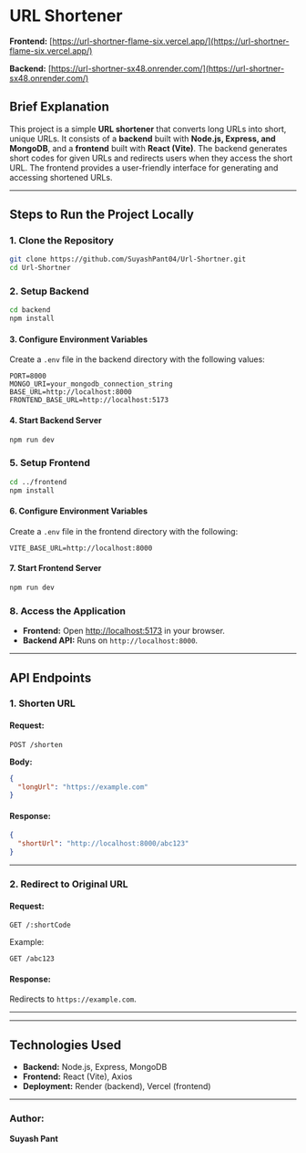 # URL Shortener

**Frontend:** [https://url-shortner-flame-six.vercel.app/](https://url-shortner-flame-six.vercel.app/)

**Backend:** [https://url-shortner-sx48.onrender.com/](https://url-shortner-sx48.onrender.com/)

## Brief Explanation
This project is a simple **URL shortener** that converts long URLs into short, unique URLs. It consists of a **backend** built with **Node.js, Express, and MongoDB**, and a **frontend** built with **React (Vite)**. The backend generates short codes for given URLs and redirects users when they access the short URL. The frontend provides a user-friendly interface for generating and accessing shortened URLs.

---

## Steps to Run the Project Locally

### **1. Clone the Repository**
```bash
git clone https://github.com/SuyashPant04/Url-Shortner.git
cd Url-Shortner
```

### **2. Setup Backend**
```bash
cd backend
npm install
```

#### **3. Configure Environment Variables**
Create a `.env` file in the backend directory with the following values:
```env
PORT=8000
MONGO_URI=your_mongodb_connection_string
BASE_URL=http://localhost:8000
FRONTEND_BASE_URL=http://localhost:5173
```

#### **4. Start Backend Server**
```bash
npm run dev
```

### **5. Setup Frontend**
```bash
cd ../frontend
npm install
```

#### **6. Configure Environment Variables**
Create a `.env` file in the frontend directory with the following:
```env
VITE_BASE_URL=http://localhost:8000
```

#### **7. Start Frontend Server**
```bash
npm run dev
```

### **8. Access the Application**
- **Frontend:** Open [http://localhost:5173](http://localhost:5173) in your browser.
- **Backend API:** Runs on `http://localhost:8000`.

---

## API Endpoints

### **1. Shorten URL**
#### **Request:**
```http
POST /shorten
```
**Body:**
```json
{
  "longUrl": "https://example.com"
}
```

#### **Response:**
```json
{
  "shortUrl": "http://localhost:8000/abc123"
}
```

---

### **2. Redirect to Original URL**
#### **Request:**
```http
GET /:shortCode
```
Example:
```
GET /abc123
```
#### **Response:**
Redirects to `https://example.com`.

---

---

## Technologies Used
- **Backend:** Node.js, Express, MongoDB
- **Frontend:** React (Vite), Axios
- **Deployment:** Render (backend), Vercel (frontend)

---

### **Author:**
**Suyash Pant**

